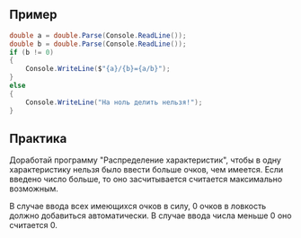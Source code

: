 ## Пример
```csharp 
double a = double.Parse(Console.ReadLine());
double b = double.Parse(Console.ReadLine());
if (b != 0)
{
    Console.WriteLine($"{a}/{b}={a/b}");
}
else
{
    Console.WriteLine("На ноль делить нельзя!");
}
```
## Практика

Доработай программу "Распределение характеристик", чтобы в одну характеристику нельзя было ввести больше очков, чем имеется. Если введено число больше, то оно засчитывается считается максимально возможным. 

В случае ввода всех имеющихся очков в силу, 0 очков в ловкость должно добавиться автоматически. В случае ввода числа меньше 0 оно считается 0.
